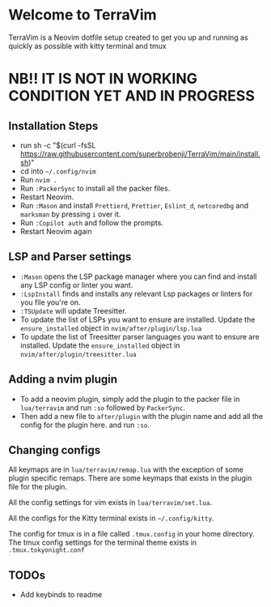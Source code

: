 # Welcome to TerraVim

TerraVim is a Neovim dotfile setup created to get you up and running as quickly as possible with kitty terminal and tmux

# NB!! IT IS NOT IN WORKING CONDITION YET AND IN PROGRESS

## Installation Steps
- run sh -c "$(curl -fsSL https://raw.githubusercontent.com/superbrobenji/TerraVim/main/install.sh)"
- cd into `~/.config/nvim`
- Run `nvim .`
- Run `:PackerSync` to install all the packer files.
- Restart Neovim.
- Run `:Mason` and install `Prettierd`, `Prettier`, `Eslint_d`, `netcoredbg` and `marksman` by pressing `i` over it.
- Run `:Copilot auth` and follow the prompts.
- Restart Neovim again

## LSP and Parser settings
- `:Mason` opens the LSP package manager where you can find and install any LSP config or linter you want.
- `:LspInstall` finds and installs any relevant Lsp packages or linters for you file you're on.
- `:TSUpdate` will update Treesitter.
- To update the list of LSPs you want to ensure are installed. Update the `ensure_installed` object in `nvim/after/plugin/lsp.lua`
- To update the list of Treesitter parser languages you want to ensure are installed. Update the `ensure_installed` object in `nvim/after/plugin/treesitter.lua`

## Adding a nvim plugin
- To add a neovim plugin, simply add the plugin to the packer file in `lua/terravim` and run `:so` followed by `PackerSync`.
- Then add a new file to `after/plugin` with the plugin name and add all the config for the plugin here. and run `:so`.

## Changing configs
All keymaps are in `lua/terravim/remap.lua` with the exception of some plugin specific remaps. 
There are some keymaps that exists in the plugin file for the plugin.

All the config settings for vim exists in `lua/terravim/set.lua`.

All the configs for the Kitty terminal exists in `~/.config/kitty`.

The config for tmux is in a file called `.tmux.config` in your home directory.
The tmux config settings for the terminal theme exists in `.tmux.tokyonight.conf`


## TODOs
- Add keybinds to readme
